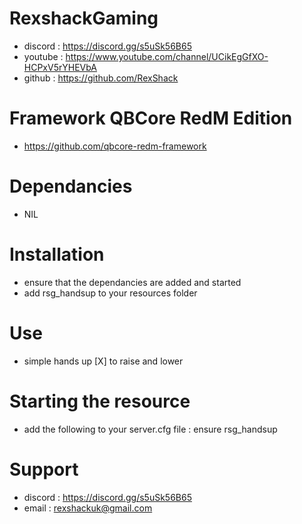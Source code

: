 # RexshackGaming
- discord : https://discord.gg/s5uSk56B65
- youtube : https://www.youtube.com/channel/UCikEgGfXO-HCPxV5rYHEVbA
- github : https://github.com/RexShack

# Framework QBCore RedM Edition
- https://github.com/qbcore-redm-framework

# Dependancies
- NIL

# Installation
- ensure that the dependancies are added and started
- add rsg_handsup to your resources folder

# Use
- simple hands up [X] to raise and lower

# Starting the resource
- add the following to your server.cfg file : ensure rsg_handsup

# Support
- discord : https://discord.gg/s5uSk56B65
- email : rexshackuk@gmail.com